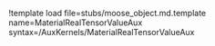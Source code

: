 !template load file=stubs/moose_object.md.template name=MaterialRealTensorValueAux syntax=/AuxKernels/MaterialRealTensorValueAux